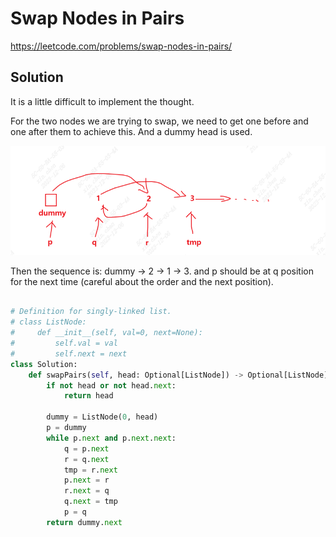 # Swap Nodes in Pairs

https://leetcode.com/problems/swap-nodes-in-pairs/

## Solution

It is a little difficult to implement the thought.

For the two nodes we are trying to swap, we need to get one before and one after them to achieve this. And a dummy head is used.

![swap nodes](./pic/swapnodes.png)

Then the sequence is: dummy -> 2 -> 1 -> 3. and p should be at q position for the next time (careful about the order and the next position).

```python

# Definition for singly-linked list.
# class ListNode:
#     def __init__(self, val=0, next=None):
#         self.val = val
#         self.next = next
class Solution:
    def swapPairs(self, head: Optional[ListNode]) -> Optional[ListNode]:
        if not head or not head.next:
            return head

        dummy = ListNode(0, head)
        p = dummy
        while p.next and p.next.next:
            q = p.next
            r = q.next
            tmp = r.next
            p.next = r
            r.next = q
            q.next = tmp
            p = q
        return dummy.next
```